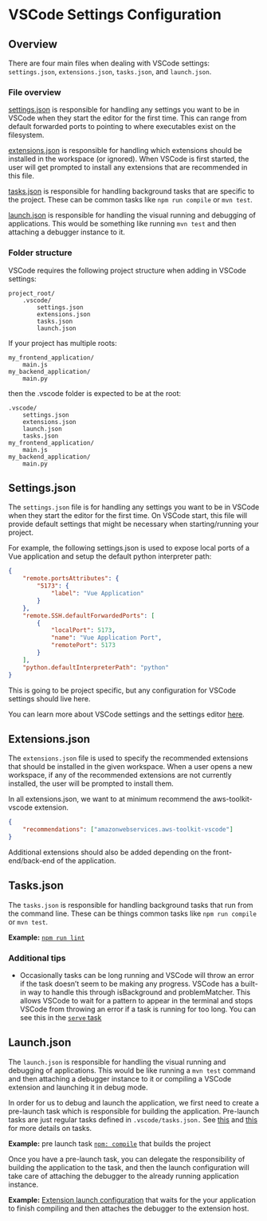 # VSCode Settings Configuration

## Overview

There are four main files when dealing with VSCode settings: `settings.json`, `extensions.json`, `tasks.json`, and `launch.json`.

### File overview

[settings.json](https://code.visualstudio.com/docs/getstarted/settings#_workspace-settings) is responsible for handling any settings you want to be in VSCode when they start the editor for the first time. This can range from default forwarded ports to pointing to where executables exist on the filesystem.

[extensions.json](https://code.visualstudio.com/docs/editor/extension-marketplace#_workspace-recommended-extensions) is responsible for handling which extensions should be installed in the workspace (or ignored). When VSCode is first started, the user will get prompted to install any extensions that are recommended in this file.

[tasks.json](https://code.visualstudio.com/docs/editor/tasks) is responsible for handling background tasks that are specific to the project. These can be common tasks like `npm run compile` or `mvn test`.

[launch.json](https://code.visualstudio.com/docs/editor/debugging#_launch-configurations) is responsible for handling the visual running and debugging of applications. This would be something like running `mvn test` and then attaching a debugger instance to it.

### Folder structure

VSCode requires the following project structure when adding in VSCode settings:

```
project_root/
    .vscode/
        settings.json
        extensions.json
        tasks.json
        launch.json
```

If your project has multiple roots:

```
my_frontend_application/
    main.js
my_backend_application/
    main.py
```

then the .vscode folder is expected to be at the root:

```
.vscode/
    settings.json
    extensions.json
    launch.json
    tasks.json
my_frontend_application/
    main.js
my_backend_application/
    main.py
```

## Settings.json

The `settings.json` file is for handling any settings you want to be in VSCode when they start the editor for the first time. On VSCode start, this file will provide default settings that might be necessary when starting/running your project.

For example, the following settings.json is used to expose local ports of a Vue application and setup the default python interpreter path:

```json
{
    "remote.portsAttributes": {
        "5173": {
            "label": "Vue Application"
        }
    },
    "remote.SSH.defaultForwardedPorts": [
        {
            "localPort": 5173,
            "name": "Vue Application Port",
            "remotePort": 5173
        }
    ],
    "python.defaultInterpreterPath": "python"
}
```

This is going to be project specific, but any configuration for VSCode settings should live here.

You can learn more about VSCode settings and the settings editor [here](https://code.visualstudio.com/docs/getstarted/settings#_settings-editor).

## Extensions.json

The `extensions.json` file is used to specify the recommended extensions that should be installed in the given workspace. When a user opens a new workspace, if any of the recommended extensions are not currently installed, the user will be prompted to install them.

In all extensions.json, we want to at minimum recommend the aws-toolkit-vscode extension.

```json
{
    "recommendations": ["amazonwebservices.aws-toolkit-vscode"]
}
```

Additional extensions should also be added depending on the front-end/back-end of the application.

## Tasks.json

The `tasks.json` is responsible for handling background tasks that run from the command line. These can be things common tasks like `npm run compile` or `mvn test`.

**Example:** [`npm run lint`](../.vscode/tasks.json#L40)

### Additional tips

-   Occasionally tasks can be long running and VSCode will throw an error if the task doesn’t seem to be making any progress. VSCode has a built-in way to handle this through isBackground and problemMatcher. This allows VSCode to wait for a pattern to appear in the terminal and stops VSCode from throwing an error if a task is running for too long. You can see this in the [`serve` task](../.vscode/tasks.json#L19)

## Launch.json

The `launch.json` is responsible for handling the visual running and debugging of applications. This would be like running a `mvn test` command and then attaching a debugger instance to it or compiling a VSCode extension and launching it in debug mode.

In order for us to debug and launch the application, we first need to create a pre-launch task which is responsible for building the application. Pre-launch tasks are just regular tasks defined in `.vscode/tasks.json.` See [this](https://code.visualstudio.com/docs/editor/tasks) and [this](#additional-tips) for more details on tasks.

**Example:** pre launch task [`npm: compile`](../.vscode/tasks.json#L50) that builds the project

Once you have a pre-launch task, you can delegate the responsibility of building the application to the task, and then the launch configuration will take care of attaching the debugger to the already running application instance.

**Example:** [Extension launch configuration](../.vscode/launch.json#L9) that waits for the your application to finish compiling and then attaches the debugger to the extension host.
